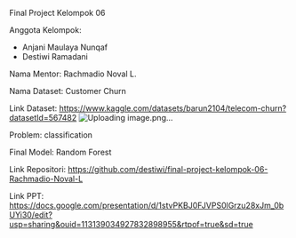Final Project Kelompok 06

Anggota Kelompok:
- Anjani Maulaya Nunqaf
- Destiwi Ramadani

Nama Mentor: Rachmadio Noval L.

Nama Dataset: Customer Churn

Link Dataset: https://www.kaggle.com/datasets/barun2104/telecom-churn?datasetId=567482
![Uploading image.png…]()

Problem: classification 

Final Model: Random Forest

Link Repositori: https://github.com/destiwi/final-project-kelompok-06-Rachmadio-Noval-L

Link PPT: https://docs.google.com/presentation/d/1stvPKBJ0FJVPS0lGrzu28xJm_0bUYi30/edit?usp=sharing&ouid=113139034927832898955&rtpof=true&sd=true

